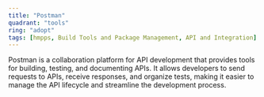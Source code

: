 ```yaml
---
title: "Postman"
quadrant: "tools"
ring: "adopt"
tags: [hmpps, Build Tools and Package Management, API and Integration]
---
```


Postman is a collaboration platform for API development that provides tools for building, testing, and documenting APIs. It allows developers to send requests to APIs, receive responses, and organize tests, making it easier to manage the API lifecycle and streamline the development process.
